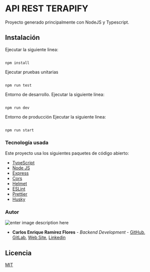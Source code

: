 # API REST TERAPIFY

Proyecto generado principalmente con NodeJS y Typescript.

## Instalación

Ejecutar la siguiente linea:

```

npm install

```

Ejecutar pruebas unitarias

```

npm run test

```

Entorno de desarrollo.
Ejecutar la siguiente linea:

```

npm run dev

```

Entorno de producción
Ejecutar la siguiente linea:

```

npm run start

```

### Tecnología usada

Este proyecto usa los siguientes paquetes de código abierto:

- [TypeScript](https://www.typescriptlang.org/)
- [Node JS](https://nodejs.org/)
- [Express](http://expressjs.com/)
- [Cors](https://www.npmjs.com/package/cors)
- [Helmet](https://www.npmjs.com/package/helmet)
- [ESLint](https://eslint.org/)
- [Prettier](https://prettier.io/)
- [Husky](https://www.npmjs.com/package/husky)

### Autor

![enter image description here](https://avatars1.githubusercontent.com/u/6466769?s=170&v=4)

- **Carlos Enrique Ramírez Flores** - _Backend Development_ - [GitHub](https://github.com/linuxcarl), [GitLab](https://gitlab.com/linux-carl), [Web Site](https://www.carlosramirezflores.com), [Linkedin](https://www.linkedin.com/in/carlos-enrique-ram%C3%ADrez-flores/)

## Licencia

[MIT](https://choosealicense.com/licenses/mit/)
